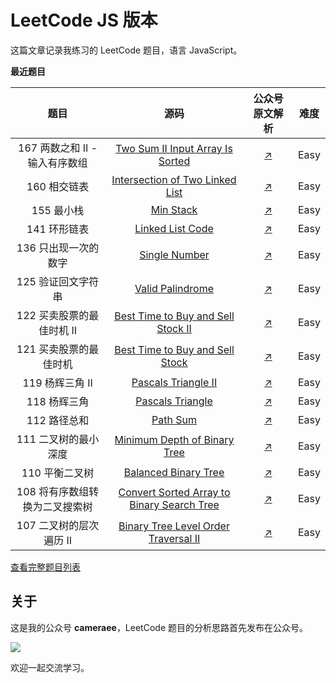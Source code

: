 # LeetCode JS 版本

这篇文章记录我练习的 LeetCode 题目，语言 JavaScript。



**最近题目**

|              题目              |                             源码                             |                        公众号原文解析                        | 难度 |
| :----------------------------: | :----------------------------------------------------------: | :----------------------------------------------------------: | :--: |
| 167 两数之和 II - 输入有序数组 | [Two Sum II Input Array Is Sorted](https://github.com/swpuLeo/leetcode.js/blob/master/src/easy/TwoSumIIInputArrayIsSorted.js) | [↗](https://mp.weixin.qq.com/s?__biz=MzIzNDI1MTEyNg==&mid=2247484519&idx=1&sn=b37fe5de28f5151b5fc8f1224e84f57a&chksm=e8f8727edf8ffb68b2f2c71418646bbd7b4831d5023f30de94d89e89b61ab1b3fe06bda5fcd6&token=1675034258&lang=zh_CN#rd) | Easy |
|          160 相交链表          | [Intersection of Two Linked List](https://github.com/swpuLeo/leetcode.js/blob/master/src/easy/IntersectionOfTwoLinkedLists.js) | [↗](https://mp.weixin.qq.com/s?__biz=MzIzNDI1MTEyNg==&mid=2247484511&idx=2&sn=bed89ef6593352adf36198fbf3769ac5&chksm=e8f87246df8ffb507c96ab8c1e80eaaaeeaaa6e8fde07f2c496b99cdfa900bf49edea3a79ce9&token=1675034258&lang=zh_CN#rd) | Easy |
|           155 最小栈           | [Min Stack](https://github.com/swpuLeo/leetcode.js/blob/master/src/easy/MinStack.js) | [↗](https://mp.weixin.qq.com/s?__biz=MzIzNDI1MTEyNg==&mid=2247484499&idx=1&sn=5323b5ee1802c8dde005d5f4f2a36331&chksm=e8f8724adf8ffb5c1afffda0befd5f6a028defa526ca6552c69dedfa25ff164aec4cef86764f&token=1229572686&lang=zh_CN#rd) | Easy |
|          141 环形链表          | [Linked List Code](https://github.com/swpuLeo/leetcode.js/blob/master/src/easy/LinkedListCycle.js) | [↗](https://mp.weixin.qq.com/s?__biz=MzIzNDI1MTEyNg==&mid=2247484492&idx=2&sn=b3ed9a3b6764fb5fcfc071ac2e4c5de7&chksm=e8f87255df8ffb43ce1c2c2e2c9452d0f35d8a67f1252b66a7293e93668efae6844a8adda23b&token=1229572686&lang=zh_CN#rd) | Easy |
|      136 只出现一次的数字      | [Single Number](https://github.com/swpuLeo/leetcode.js/blob/master/src/easy/SingleNumber.js) | [↗](https://mp.weixin.qq.com/s?__biz=MzIzNDI1MTEyNg==&mid=2247484477&idx=1&sn=b42187262eb9f524c9c7759ac9a09e8a&chksm=e8f87224df8ffb32f079deb25e04b431d493039f5e0f20868acbd06693ff92a9eddf6efb3bb6&token=1144869278&lang=zh_CN#rd) | Easy |
|       125 验证回文字符串       | [Valid Palindrome](https://github.com/swpuLeo/leetcode.js/blob/master/src/easy/ValidPalindrome.js) | [↗](https://mp.weixin.qq.com/s?__biz=MzIzNDI1MTEyNg==&mid=2247484467&idx=1&sn=11d555619cb3fea5b93a0c868a90545e&chksm=e8f8722adf8ffb3c2e3bfc66bc61d4e9ba4d7315518dec881f5a317c9694fcc27def1a02eead&token=1941857039&lang=zh_CN#rd) | Easy |
|   122 买卖股票的最佳时机 II    | [Best Time to Buy and Sell Stock II](https://github.com/swpuLeo/leetcode.js/blob/master/src/easy/BestTimeToBuyAndSellStockII.js) | [↗](https://mp.weixin.qq.com/s?__biz=MzIzNDI1MTEyNg==&mid=2247484453&idx=2&sn=1b3203a033a51535abc4eaaab7e5db8c&chksm=e8f8723cdf8ffb2ad62c43d92b31f6fa7613623ebf9928ae27ca41f30f21b16e7ad34e166315&token=291615209&lang=zh_CN#rd) | Easy |
|     121 买卖股票的最佳时机     | [Best Time to Buy and Sell Stock](https://github.com/swpuLeo/leetcode.js/blob/master/src/easy/BestTimeToBuyAndSellStock.js) | [↗](https://mp.weixin.qq.com/s?__biz=MzIzNDI1MTEyNg==&mid=2247484434&idx=2&sn=0b89dcd680f44b90654e4129c644d109&chksm=e8f8720bdf8ffb1d4834685eea4c6ae4bc7a8a9982cf38b678f03708883383eb1c28c73ff4f2&token=1485351607&lang=zh_CN#rd) | Easy |
|        119 杨辉三角 II         | [Pascals Triangle II](https://github.com/swpuLeo/leetcode.js/blob/master/src/easy/PascalsTriangleII.js) | [↗](https://mp.weixin.qq.com/s?__biz=MzIzNDI1MTEyNg==&mid=2247484421&idx=1&sn=af7fb9d383b849af0dbbac32ce5bc8c3&chksm=e8f8721cdf8ffb0aecdd77afe057c2ad4ba27079fd5dca4532d4494dc211bc6e8cebf4e4a2ca&token=1485351607&lang=zh_CN#rd) | Easy |
|          118 杨辉三角          | [Pascals Triangle](https://github.com/swpuLeo/leetcode.js/blob/master/src/easy/PascalsTriangle.js) | [↗](https://mp.weixin.qq.com/s?__biz=MzIzNDI1MTEyNg==&mid=2247484412&idx=1&sn=db2ec30fc23dde1de6b784bad563fdbb&chksm=e8f875e5df8ffcf30cafaf8f4856db85ec427507cc53d528b276690bd9842438fed1a18efb4b&token=1485351607&lang=zh_CN#rd) | Easy |
|          112 路径总和          | [Path Sum](https://github.com/swpuLeo/leetcode.js/blob/master/src/easy/PathSum.js) | [↗](https://mp.weixin.qq.com/s?__biz=MzIzNDI1MTEyNg==&mid=2247484402&idx=2&sn=f1d398d390a840ae1e7b342cd72c7b2c&chksm=e8f875ebdf8ffcfd1d758a11191cecef23cc8c151504cf3248da96eb3442e474ab212da9da79&token=1520273246&lang=zh_CN#rd) | Easy |
|      111 二叉树的最小深度      | [Minimum Depth of Binary Tree](https://github.com/swpuLeo/leetcode.js/blob/master/src/easy/MinimumDepthOfBinaryTree.js) | [↗](https://mp.weixin.qq.com/s?__biz=MzIzNDI1MTEyNg==&tempkey=OTg2X0ZOK1dhOUVkZ2xma2pIb3RLdkowSkdhNUxYNmNNeE1ZUENrRFJEaXJhVkxmVm9ucUVBUVkzaFJvcThOZHlLanVpb2NLZG5uSzVNZDZrTnZYUTdCWWpMd05JTlJGb3hNZ3JpZ1VKVW01WmwtdGZUNVJ2ZVBXaWhzX0QycTVwVHBOdTI1clpoQ3FKbDVCNUh4WFJYbkV4M0pNMmxGZTVpeHpPelpSVFF%2Bfg%3D%3D&chksm=68f875c25f8ffcd4e96a9e5bf010e56de5a39a2a133afb3834e9212e9564c6ac2e4263012f24#rd) | Easy |
|         110 平衡二叉树         | [Balanced Binary Tree](https://github.com/swpuLeo/leetcode.js/blob/master/src/easy/BalancedBinaryTree.js) | [↗](https://mp.weixin.qq.com/s?__biz=MzIzNDI1MTEyNg==&mid=2247484372&idx=1&sn=7470e6a6e318a1ff762a9b371e826bea&chksm=e8f875cddf8ffcdb896874fbabaa3003a4de766c4514896820caa8cea408a572f448d07cf90f&token=1901844631&lang=zh_CN#rd) | Easy |
| 108 将有序数组转换为二叉搜索树 | [Convert Sorted Array to Binary Search Tree](https://github.com/swpuLeo/leetcode.js/blob/master/src/easy/CovertSortedArrayToBinarySearchTree.js) | [↗](https://mp.weixin.qq.com/s?__biz=MzIzNDI1MTEyNg==&mid=2247484342&idx=1&sn=c91dfde1f588ac26ba351ba702bf5773&chksm=e8f875afdf8ffcb9dbe71fd71f891060414c6cdcf94fd7509b6096817aaeb71f04af8c158c92&token=1485351607&lang=zh_CN#rd) | Easy |
|    107 二叉树的层次遍历 II     | [Binary Tree Level Order Traversal II](https://github.com/swpuLeo/leetcode.js/blob/master/src/easy/BinaryTreeLevelOrderTraversalII.js) | [↗](https://mp.weixin.qq.com/s?__biz=MzIzNDI1MTEyNg==&mid=2247484321&idx=2&sn=ca8bfce266ee9abc61964099af0a7d54&chksm=e8f875b8df8ffcae7802c36dce710f7d7f73d80787715611f609828cde2b9beb1ad437a95fe1&token=1762161651&lang=zh_CN#rd) | Easy |



[查看完整题目列表](https://github.com/swpuLeo/leetcode.js/blob/master/doc/list.md)

## 关于

这是我的公众号 **cameraee**，LeetCode 题目的分析思路首先发布在公众号。

![](https://raw.githubusercontent.com/swpuLeo/leetcode.js/master/img/my_qrcode.jpg)

欢迎一起交流学习。